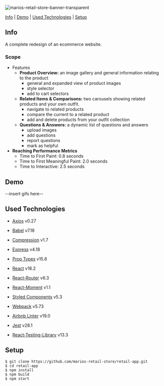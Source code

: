 ![marios-retail-store-banner-transparent](https://user-images.githubusercontent.com/101947579/180621657-dbe9e55a-7f85-4ca0-8804-b84c1aebf6db.png)


[Info](#info) | [Demo](#demo) | [Used Technologies](#used-technologies) | [Setup](#setup)
## Info
A complete redesign of an ecommerce website.

### Scope
- Features
  - **Product Overview:** an image gallery and general information relating to the product
    - general and expanded view of product images
    - style selector
    - add to cart selectors
  - **Related Items & Comparisons:** two carousels showing related products and your own outfit.
    - navigate to related products
    - compare the current to a related product
    - add and delete products from your outfit collection
  - **Questions & Answers:** a dynamic list of questions and answers
    - upload images
    - add questions
    - report questions
    - mark as helpful
- **Reaching Performance Metrics**
  - Time to First Paint: 0.8 seconds
  - Time to First Meaningful Paint: 2.0 seconds
  - Time to Interactive: 2.5 seconds

## Demo

--insert gifs here--


## Used Technologies
- [Axios](https://axios-http.com/) v0.27
- [Babel](https://www.npmjs.com/package/@babel/preset-react) v7.18
- [Compression](https://www.npmjs.com/package/compression) v1.7
- [Express](http://expressjs.com/) v4.18
- [Prop Types](https://www.npmjs.com/package/prop-types) v15.8
- [React](https://reactjs.org/) v18.2
- [React-Router](https://reactrouter.com/) v6.3
- [React-Moment](https://www.npmjs.com/package/react-moment) v1.1
- [Styled Components](https://styled-components.com/) v5.3
- [Webpack](https://webpack.js.org/) v5.73

- [Airbnb Linter](https://www.npmjs.com/package/eslint-config-airbnb) v19.0

- [Jest](https://jestjs.io/) v28.1
- [React-Testing-Library](https://testing-library.com/docs/react-testing-library/intro)  v13.3

## Setup

```
$ git clone https://github.com/marios-retail-store/retail-app.git
$ cd retail-app
$ npm install
$ npm build
$ npm start
```
